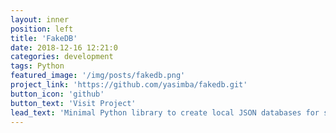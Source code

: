 ```yaml
---
layout: inner
position: left
title: 'FakeDB'
date: 2018-12-16 12:21:0
categories: development
tags: Python
featured_image: '/img/posts/fakedb.png'
project_link: 'https://github.com/yasimba/fakedb.git'
button_icon: 'github'
button_text: 'Visit Project'
lead_text: 'Minimal Python library to create local JSON databases for small applications'
---
```

